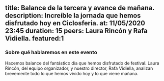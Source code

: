 title: Balance de la tercera y avance de mañana.
description: Increíble la jornada que hemos disfrutado hoy en Ciclosferia.
at: 11/05/2020 23:45
duration: 15
peers: Laura Rincón y Rafa Vidiella. 
featured:1
----
### Sobre qué hablaremos en este evento

Hacemos balance del fantástico día que hemos disfrutado de festival. Laura Rincón, del equipo organizador, y nuestro director, Rafa Vidiella, analizan brevemente todo lo que hemos vivido hoy y lo que viene mañana. 
